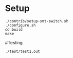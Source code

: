 # Setup
```
./contrib/setup-smt-switch.sh
./configure.sh
cd build
make
```

#Testing
```
./test/test1.out
```
